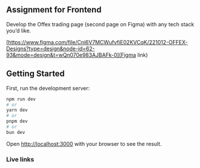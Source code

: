 ## Assignment for Frontend

Develop the Offex trading page (second page on Figma) with any tech stack you’d like.

[https://www.figma.com/file/Cni6V7MCWufvfiE02KVCqK/221012-OFFEX-Designs?type=design&node-id=62-93&mode=design&t=wQn070e983AJBAFk-0](Figma link)

## Getting Started

First, run the development server:

```bash
npm run dev
# or
yarn dev
# or
pnpm dev
# or
bun dev
```

Open [http://localhost:3000](http://localhost:3000) with your browser to see the result.

### Live links
